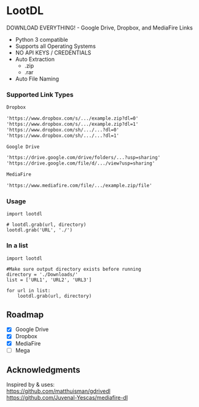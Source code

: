 # LootDL
DOWNLOAD EVERYTHING! - Google Drive, Dropbox, and MediaFire Links

- Python 3 compatible
- Supports all Operating Systems
- NO API KEYS / CREDENTIALS
- Auto Extraction
  - .zip
  - .rar
- Auto File Naming

### Supported Link Types
```txt
Dropbox

'https://www.dropbox.com/s/.../example.zip?dl=0'
'https://www.dropbox.com/s/.../example.zip?dl=1'
'https://www.dropbox.com/sh/.../...?dl=0'
'https://www.dropbox.com/sh/.../...?dl=1'  

Google Drive

'https://drive.google.com/drive/folders/...?usp=sharing'
'https://drive.google.com/file/d/.../view?usp=sharing'

MediaFire

'https://www.mediafire.com/file/.../example.zip/file'
```

### Usage
```python3
import lootdl

# lootdl.grab(url, directory)
lootdl.grab('URL', './')
```
### In a list
```python3
import lootdl

#Make sure output directory exists before running
directory = './Downloads/'
list = ['URL1', 'URL2', 'URL3']

for url in list:
    lootdl.grab(url, directory)
```

## Roadmap
- [X] Google Drive
- [X] Dropbox
- [X] MediaFire
- [ ] Mega
 
## Acknowledgments
Inspired by & uses:<br/>
https://github.com/matthuisman/gdrivedl <br/>
https://github.com/Juvenal-Yescas/mediafire-dl
